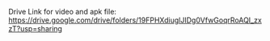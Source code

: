 Drive Link for video and apk file: https://drive.google.com/drive/folders/19FPHXdiuglJIDg0VfwGoqrRoAQI_zxzT?usp=sharing
